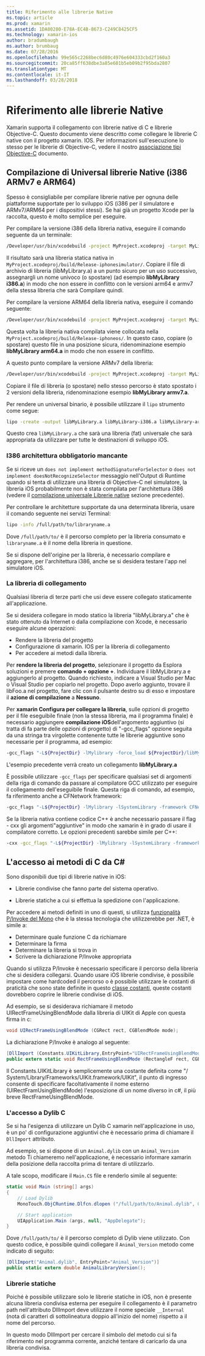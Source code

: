 ```yaml
---
title: Riferimento alle librerie Native
ms.topic: article
ms.prod: xamarin
ms.assetid: 1DA80280-E78A-EC4B-8673-C249C8425CF5
ms.technology: xamarin-ios
author: bradumbaugh
ms.author: brumbaug
ms.date: 07/28/2016
ms.openlocfilehash: 99e565c2268bec6d80c4976e604333cbd2f160a3
ms.sourcegitcommit: 20ca85ff638dbe3a85e601b5eb09b2f95bda2807
ms.translationtype: MT
ms.contentlocale: it-IT
ms.lasthandoff: 03/28/2018
---
```

# <a name="referencing-native-libraries"></a>Riferimento alle librerie Native

Xamarin supporta il collegamento con librerie native di C e librerie Objective-C. Questo documento viene descritto come collegare le librerie C native con il progetto xamarin. IOS. Per informazioni sull'esecuzione lo stesso per le librerie di Objective-C, vedere il nostro [associazione tipi Objective-C](~/ios/platform/binding-objective-c/index.md) documento.

<a name="building_native" />

## <a name="building-universal-native-libraries-i386-armv7-and-arm64"></a>Compilazione di Universal librerie Native (i386 ARMv7 e ARM64)

Spesso è consigliabile per compilare librerie native per ognuna delle piattaforme supportate per lo sviluppo iOS (i386 per il simulatore e ARMv7/ARM64 per i dispositivi stessi). Se hai già un progetto Xcode per la raccolta, questo è molto semplice per eseguire.

Per compilare la versione i386 della libreria nativa, eseguire il comando seguente da un terminale:

```bash
/Developer/usr/bin/xcodebuild -project MyProject.xcodeproj -target MyLibrary -sdk iphonesimulator -arch i386 -configuration Release clean build
```

Il risultato sarà una libreria statica nativa in `MyProject.xcodeproj/build/Release-iphonesimulator/`. Copiare il file di archivio di libreria (libMyLibrary.a) a un punto sicuro per un uso successivo, assegnargli un nome univoco (o spostare) (ad esempio **libMyLibrary i386.a**) in modo che non essere in conflitto con le versioni arm64 e armv7 della stessa libreria che sarà Compilare quindi.

Per compilare la versione ARM64 della libreria nativa, eseguire il comando seguente:

```bash
/Developer/usr/bin/xcodebuild -project MyProject.xcodeproj -target MyLibrary -sdk iphoneos -arch arm64 -configuration Release clean build
```

Questa volta la libreria nativa compilata viene collocata nella `MyProject.xcodeproj/build/Release-iphoneos/`. In questo caso, copiare (o spostare) questo file in una posizione sicura, ridenominazione esempio **libMyLibrary arm64.a** in modo che non essere in conflitto.

A questo punto compilare la versione ARMv7 della libreria:

```bash
/Developer/usr/bin/xcodebuild -project MyProject.xcodeproj -target MyLibrary -sdk iphoneos -arch armv7 -configuration Release clean build
```

Copiare il file di libreria (o spostare) nello stesso percorso è stato spostato i 2 versioni della libreria, ridenominazione esempio **libMyLibrary armv7.a**.

Per rendere un universal binario, è possibile utilizzare il `lipo` strumento come segue:

```bash
lipo -create -output libMyLibrary.a libMyLibrary-i386.a libMyLibrary-arm64.a libMyLibrary-armv7.a
```

Questo crea `libMyLibrary.a` che sarà una libreria (fat) universale che sarà appropriata da utilizzare per tutte le destinazioni di sviluppo iOS.


### <a name="missing-required-architecture-i386"></a>I386 architettura obbligatorio mancante

Se si riceve un `does not implement methodSignatureForSelector` o `does not implement doesNotRecognizeSelector` messaggio nell'Output di Runtime quando si tenta di utilizzare una libreria di Objective-C nel simulatore, la libreria iOS probabilmente non è stata compilata per l'architettura i386 (vedere il [compilazione universale Librerie native](#building_native) sezione precedente).

Per controllare le architetture supportate da una determinata libreria, usare il comando seguente nei servizi Terminal:

```bash
lipo -info /full/path/to/libraryname.a
```

Dove `/full/path/to/` è il percorso completo per la libreria consumato e `libraryname.a` è il nome della libreria in questione.

Se si dispone dell'origine per la libreria, è necessario compilare e aggregare, per l'architettura i386, anche se si desidera testare l'app nel simulatore iOS.

### <a name="linking-your-library"></a>La libreria di collegamento

Qualsiasi libreria di terze parti che usi deve essere collegato staticamente all'applicazione. 

Se si desidera collegare in modo statico la libreria "libMyLibrary.a" che è stato ottenuto da Internet o dalla compilazione con Xcode, è necessario eseguire alcune operazioni:

-  Rendere la libreria del progetto
-  Configurazione di xamarin. IOS per la libreria di collegamento
-  Per accedere ai metodi dalla libreria.


Per **rendere la libreria del progetto**, selezionare il progetto da Esplora soluzioni e premere **comando + opzione +**. Individuare il libMyLibrary.a e aggiungerlo al progetto. Quando richiesto, indicare a Visual Studio per Mac o Visual Studio per copiarlo nel progetto. Dopo averlo aggiunto, trovare il libFoo.a nel progetto, fare clic con il pulsante destro su di esso e impostare il **azione di compilazione** a **Nessuno**.

Per **xamarin Configura per collegare la libreria**, sulle opzioni di progetto per il file eseguibile finale (non la stessa libreria, ma il programma finale) è necessario aggiungere **compilazione iOS**dell'argomento aggiuntivo (si tratta di fa parte delle opzioni di progetto) di "-gcc_flags" opzione seguita da una stringa tra virgolette contenente tutte le librerie aggiuntive sono necessarie per il programma, ad esempio:

```bash
-gcc_flags "-L${ProjectDir} -lMylibrary -force_load ${ProjectDir}/libMyLibrary.a"
```

L'esempio precedente verrà creato un collegamento **libMyLibrary.a**

È possibile utilizzare `-gcc_flags` per specificare qualsiasi set di argomenti della riga di comando da passare al compilatore GCC utilizzato per eseguire il collegamento dell'eseguibile finale. Questa riga di comando, ad esempio, fa riferimento anche a CFNetwork framework:

```bash
-gcc_flags "-L${ProjectDir} -lMylibrary -lSystemLibrary -framework CFNetwork -force_load ${ProjectDir}/libMyLibrary.a"
```

Se la libreria nativa contiene codice C++ è anche necessario passare il flag - cxx gli argomenti"aggiuntive" in modo che xamarin è in grado di usare il compilatore corretto. Le opzioni precedenti sarebbe simile per C++:

```bash
-cxx -gcc_flags "-L${ProjectDir} -lMylibrary -lSystemLibrary -framework CFNetwork -force_load ${ProjectDir}/libMyLibrary.a"
```

<a name="Accessing_C_Methods_from_C#" />

## <a name="accessing-c-methods-from-c35"></a>L'accesso ai metodi di C da C&#35;

Sono disponibili due tipi di librerie native in iOS:

-  Librerie condivise che fanno parte del sistema operativo.

-  Librerie statiche a cui si effettua la spedizione con l'applicazione.


Per accedere ai metodi definiti in uno di questi, si utilizza [funzionalità P/Invoke del Mono](http://www.mono-project.com/docs/advanced/pinvoke/) che è la stessa tecnologia che utilizzerebbe per .NET, è simile a:

-  Determinare quale funzione C da richiamare
-  Determinare la firma
-  Determinare la libreria si trova in
-  Scrivere la dichiarazione P/Invoke appropriata


Quando si utilizza P/Invoke è necessario specificare il percorso della libreria che si desidera collegarsi. Quando usare iOS librerie condivise, è possibile impostare come hardcoded il percorso o è possibile utilizzare le costanti di praticità che sono state definite in questo [classe costanti](https://developer.xamarin.com/api/type/Constants/), queste costanti dovrebbero coprire le librerie condivise di iOS.

Ad esempio, se si desiderava richiamare il metodo UIRectFrameUsingBlendMode dalla libreria di UIKit di Apple con questa firma in c:

```csharp
void UIRectFrameUsingBlendMode (CGRect rect, CGBlendMode mode);
```

La dichiarazione P/Invoke è analogo al seguente:

```csharp
[DllImport (Constants.UIKitLibrary,EntryPoint="UIRectFrameUsingBlendMode")]
public extern static void RectFrameUsingBlendMode (RectangleF rect, CGBlendMode blendMode);
```

Il Constants.UIKitLibrary è semplicemente una costante definita come "/ System/Library/Frameworks/UIKit.framework/UIKit", il punto di ingresso consente di specificare facoltativamente il nome esterno (UIRectFramUsingBlendMode) l'esposizione di un nome diverso in c#, il più breve RectFrameUsingBlendMode.

<a name="Accessing_C_Dylibs" />

### <a name="accessing-c-dylibs"></a>L'accesso a Dylib C

Se si ha l'esigenza di utilizzare un Dylib C xamarin nell'applicazione in uso, è un po' di configurazione aggiuntivi che è necessario prima di chiamare il `DllImport` attributo.

Ad esempio, se si dispone di un `Animal.dylib` con un `Animal_Version` metodo Ti chiameremo nell'applicazione, è necessario informare xamarin della posizione della raccolta prima di tentare di utilizzarlo.

A tale scopo, modificare il `Main.CS` file e renderlo simile al seguente:

```csharp
static void Main (string[] args)
{
    // Load Dylib
    MonoTouch.ObjCRuntime.Dlfcn.dlopen ("/full/path/to/Animal.dylib", 0);

    // Start application
    UIApplication.Main (args, null, "AppDelegate");
}
```

Dove `/full/path/to/` è il percorso completo di Dylib viene utilizzato. Con questo codice, è possibile quindi collegare il `Animal_Version` metodo come indicato di seguito:

```csharp
[DllImport("Animal.dylib", EntryPoint="Animal_Version")]
public static extern double AnimalLibraryVersion();
```

<a name="Static_Libraries" />

### <a name="static-libraries"></a>Librerie statiche

Poiché è possibile utilizzare solo le librerie statiche in iOS, non è presente alcuna libreria condivisa esterna per eseguire il collegamento è il parametro path nell'attributo DllImport deve utilizzare il nome speciale `__Internal` (nota di caratteri di sottolineatura doppio all'inizio del nome) rispetto a il nome del percorso.

In questo modo DllImport per cercare il simbolo del metodo cui si fa riferimento nel programma corrente, anziché tentare di caricarlo da una libreria condivisa.

